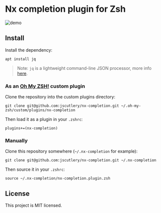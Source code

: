 # Nx completion plugin for Zsh

![demo](https://user-images.githubusercontent.com/8522558/111908149-67e8d780-8a58-11eb-9343-691f6d664163.gif)

## Install

Install the dependency:

```shell
apt install jq
```

> Note: `jq` is a lightweight command-line JSON processor, more info [here](https://stedolan.github.io/jq/).

### As an [Oh My ZSH!](https://github.com/robbyrussell/oh-my-zsh) custom plugin

Clone the repository into the custom plugins directory:

```shell
git clone git@github.com:jscutlery/nx-completion.git ~/.oh-my-zsh/custom/plugins/nx-completion
```

Then load it as a plugin in your `.zshrc`:

```shell
plugins+=(nx-completion)
```

### Manually

Clone this repository somewhere (`~/.nx-completion` for example):

```shell
git clone git@github.com:jscutlery/nx-completion.git ~/.nx-completion
```

Then source it in your `.zshrc`:

```shell
source ~/.nx-completion/nx-completion.plugin.zsh
```

## License

This project is MIT licensed.